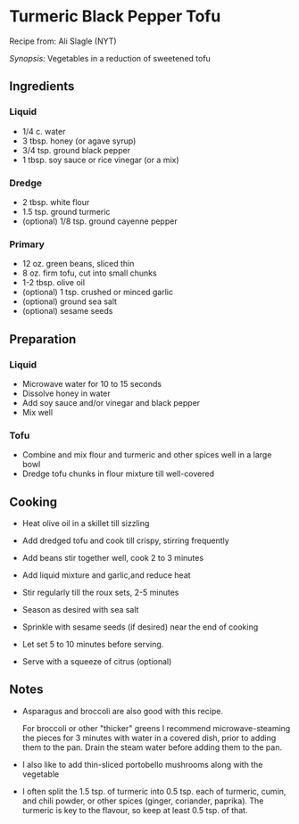 # Turmeric Black Pepper Tofu

Recipe from: Ali Slagle (NYT)

*Synopsis:* Vegetables in a reduction of sweetened tofu

<!-- Images should be 400px wide -->
<!-- TODO: ![image](../img/recipe-title.jpg) -->

## Ingredients

### Liquid

-  1/4 c. water
-  3 tbsp. honey (or agave syrup)
-  3/4 tsp. ground black pepper
-  1 tbsp. soy sauce or rice vinegar (or a mix)

### Dredge

-  2 tbsp. white flour
-  1.5 tsp. ground turmeric
-  (optional) 1/8 tsp. ground cayenne pepper

### Primary

-  12 oz. green beans, sliced thin
-  8 oz. firm tofu, cut into small chunks
-  1-2 tbsp. olive oil
-  (optional) 1 tsp. crushed or minced garlic
-  (optional) ground sea salt
-  (optional) sesame seeds

## Preparation

### Liquid

-  Microwave water for 10 to 15 seconds
-  Dissolve honey in water
-  Add soy sauce and/or vinegar and black pepper
-  Mix well

### Tofu

-  Combine and mix flour and turmeric and other spices well in a large bowl
-  Dredge tofu chunks in flour mixture till well-covered

## Cooking

-  Heat olive oil in a skillet till sizzling
-  Add dredged tofu and cook till crispy, stirring frequently
-  Add beans stir together well, cook 2 to 3 minutes
-  Add liquid mixture and garlic,and reduce heat
-  Stir regularly till the roux sets, 2-5 minutes
-  Season as desired with sea salt
-  Sprinkle with sesame seeds (if desired) near the end of cooking

-  Let set 5 to 10 minutes before serving.
-  Serve with a squeeze of citrus (optional)

## Notes

*  Asparagus and broccoli are also good with this recipe.

   For broccoli or other "thicker" greens I recommend microwave-steaming the
   pieces for 3 minutes with water in a covered dish, prior to adding them to
   the pan. Drain the steam water before adding them to the pan.

*  I also like to add thin-sliced portobello mushrooms along with the vegetable

*  I often split the 1.5 tsp. of turmeric into 0.5 tsp. each of turmeric,
   cumin, and chili powder, or other spices (ginger, coriander, paprika).
   The turmeric is key to the flavour, so keep at least 0.5 tsp. of that.
